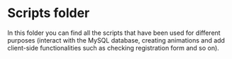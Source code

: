 # Scripts folder

In this folder you can find all the scripts that have been used for different purposes (interact with the MySQL database, creating animations and add 
client-side functionalities such as checking registration form and so on).
